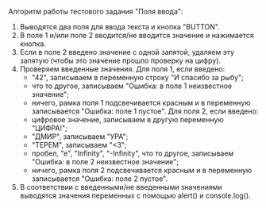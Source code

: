 Алгоритм работы тестового задания "Поля ввода":
1) Выводятся два поля для ввода текста и кнопка "BUTTON".
2) В поле 1 и/или поле 2 вводится/не вводится значение и нажимается кнопка.
3) Если в поле 2 введено значение с одной запятой, удаляем эту запятую (чтобы это значение прошло проверку на цифру).
4) Проверяем введенные значения.
Для поля 1, если введено:
	- "42", записываем в переменную строку "И спасибо за рыбу";
	- что то другое, записываем "Ошибка: в поле 1 неизвестное значение";
	- ничего, рамка поля 1 подсвечивается красным и в переменную записывается "Ошибка: поле 1 пустое".
Для поля 2, если введено:
	- цифровое значение, записываем в другую переменную "ЦИФРА!";
	- "ДМИР", записываем "УРА";
	- "ТЕРЕМ", записываем "<3";
	- пробел, "е", "Infinity", "-Infinity", что то другое, записываем "Ошибка: в поле 2 неизвестное значение";
	- ничего, рамка поля 2 подсвечивается красным и в переменную записывается "Ошибка: поле 2 пустое".
5) В соответствии с введенными/не введенными значениями выводятся значения переменных с помощью alert() и console.log().
